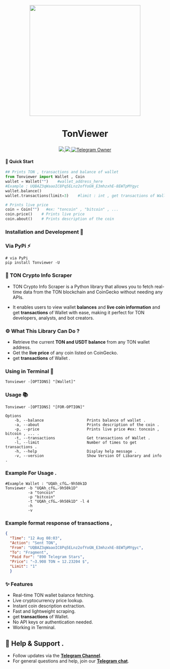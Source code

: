 <p align="center">
  <img align="center" width="350" src="https://github.com/user-attachments/assets/779356f9-84af-4247-83f0-32be2229c569" />

  <h1 align="center">TonViewer</h1>
  <h3 align="center"></h3>
</p>


<p align="center">

<a href="https://pypi.org/project/Tonviewer/">
    <img src="https://img.shields.io/pypi/v/Tonviewer?color=red&logo=pypi&logoColor=red">
  </a>

  <a href="https://t.me/Pycodz">
    <img src="https://img.shields.io/badge/Telegram-Channel-blue.svg?logo=telegram">
  </a>
  
  <a href="https://t.me/DevZ44d" target="_blank">
    <img alt="Telegram Owner" src="https://img.shields.io/badge/Telegram-Owner-red.svg?logo=telegram" />
  </a>
</p>

#### 🚀 Quick Start
```python
## Prints TON , transactions and balance of wallet
from Tonviewer import Wallet , Coin
wallet = Wallet("")    #wallet_address_here
#Example : UQBAZ3qWaaoIC8Pq5ELnz2ofYoGN_E3mhzxhE-8EWTpMYgyc
wallet.balance()
wallet.transactions(limit=3)    #limit : int , get transactions of Wallet default = 1

# Prints live price
coin = Coin("")   #ex: "toncoin" , "bitcoin" , ...
coin.price()    # Prints live price
coin.about()    # Prints description of the coin
```

### Installation and Development 🚀

### Via PyPi ⚡️
```shell
# via PyPi
pip install Tonviewer -U
```

### 💎 TON Crypto Info Scraper

- TON Crypto Info Scraper is a Python library that allows you to fetch real-time data from the TON blockchain and CoinGecko without needing any APIs.

- It enables users to view wallet **balances** and **live coin information** and get **transactions** of Wallet with ease, making it perfect for TON developers, analysts, and bot creators.


### ⚙️ What This Library Can Do ?

- Retrieve the current **TON and USDT balance** from any TON wallet address.
- Get the **live price** of any coin listed on CoinGecko.
- get **transactions** of Wallet .


### Using in Terminal 🚀
```shell
Tonviewer -[OPTIONS] "[Wallet]"
```

### Usage 📚
```text
Tonviewer -[OPTIONS] "[FOR-OPTION]"

Options
    -b, --balance                   Prints balance of wallet .
    -a, --about                     Prints description of the coin .
    -p, --price                     Prints live price #ex: toncoin , bitcoin , ... .
    -t, --transactions              Get transactions of Wallet . 
    -l, --limit                     Number of times to get transactions .
    -h, --help                      Display help message .
    -v, --version                   Show Version Of Libarary and info .
```

### Example For Usage .
```shell
#Example Wallet : "UQAh_cfG…-9h50k1D
Tonviewer -b "UQAh_cfG…-9h50k1D"
          -a "toncoin"
          -p "bitcoin"
          -t "UQAh_cfG…-9h50k1D" -l 4
          -h
          -v
```

### Example format response of transactions ,
```json
{
  "Time": "12 Aug 08:03",
  "Action": "Sent TON",
  "From": "UQBAZ3qWaaoIC8Pq5ELnz2ofYoGN_E3mhzxhE-8EWTpMYgyc",
  "To": "Fragment",
  "Paid For": "890 Telegram Stars",
  "Price": "−3.908 TON ≈ 12.23204 $",
  "Limit": "1"
  }
```

### ✨ Features

- Real-time TON wallet balance fetching.
- Live cryptocurrency price lookup.
- Instant coin description extraction.
- Fast and lightweight scraping.
- get **transactions** of Wallet.
- No API keys or authentication needed.
- Working in Terminal.


## 💬 Help & Support .
- Follow updates via the **[Telegram Channel](https://t.me/Pycodz)**.
- For general questions and help, join our **[Telegram chat](https://t.me/PyChTz)**.


